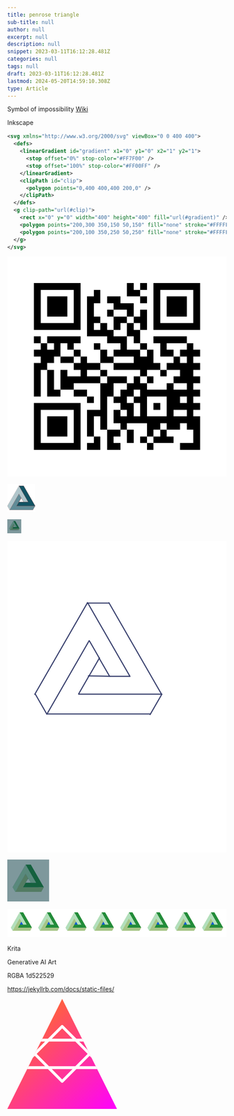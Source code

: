 ```yaml
---
title: penrose triangle
sub-title: null
author: null
excerpt: null
description: null
snippet: 2023-03-11T16:12:28.481Z
categories: null
tags: null
draft: 2023-03-11T16:12:28.481Z
lastmod: 2024-05-20T14:59:10.308Z
type: Article
---
```


Symbol of impossibility [Wiki](https://en.wikipedia.org/wiki/Penrose_triangle)

Inkscape

```xml
<svg xmlns="http://www.w3.org/2000/svg" viewBox="0 0 400 400">
  <defs>
    <linearGradient id="gradient" x1="0" y1="0" x2="1" y2="1">
      <stop offset="0%" stop-color="#FF7F00" />
      <stop offset="100%" stop-color="#FF00FF" />
    </linearGradient>
    <clipPath id="clip">
      <polygon points="0,400 400,400 200,0" />
    </clipPath>
  </defs>
  <g clip-path="url(#clip)">
    <rect x="0" y="0" width="400" height="400" fill="url(#gradient)" />
    <polygon points="200,300 350,150 50,150" fill="none" stroke="#FFFFFF" stroke-width="10" stroke-linejoin="round" />
    <polygon points="200,100 350,250 50,250" fill="none" stroke="#FFFFFF" stroke-width="10" stroke-linejoin="round" />
  </g>
</svg>
```

<!-- ![svg](../../assets/svg/penrose.svg) -->

<!-- ![svg](../../assets/svg/penrose-actual.svg) -->

![svg](../../assets/svg/qrcode-bash-consultants-site.svg)

![svg](../../assets/svg/penrose-amr-42px.svg)

<!-- ![svg](../../assets/svg/penrose-amr-icon-1000.svg) -->

![svg](../../assets/svg/penrose-amr.svg)

![svg](../../assets/svg/penrose-amr-icon-32px.svg)

![svg](../../assets/svg/penrose-amr-icon-48px.svg)

![svg](../../assets/svg/penrose-amr-banner-468x60px.svg)

Krita

Generative AI Art

RGBA 1d522529

<https://jekyllrb.com/docs/static-files/>

<p>
<svg xmlns="http://www.w3.org/2000/svg" viewBox="0 0 800 800">
  <defs>
    <linearGradient id="gradient" x1="0" y1="0" x2="1" y2="1">
      <stop offset="0%" stop-color="#FF7F00" />
      <stop offset="100%" stop-color="#FF00FF" />
    </linearGradient>
    <clipPath id="clip">
      <polygon points="0,400 400,400 200,0" />
    </clipPath>
  </defs>
  <g clip-path="url(#clip)">
    <rect x="0" y="0" width="400" height="400" fill="url(#gradient)" />
    <polygon points="200,300 350,150 50,150" fill="none" stroke="#FFFFFF" stroke-width="10" stroke-linejoin="round" />
    <polygon points="200,100 350,250 50,250" fill="none" stroke="#FFFFFF" stroke-width="10" stroke-linejoin="round" />
  </g>
</svg>
</p>
